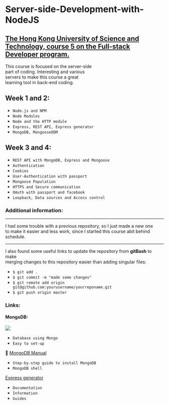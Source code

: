 # Server-side-Development-with-NodeJS
[The Hong Kong University of Science and Technology, course 5 on the Full-stack Developer program.](https://www.coursera.org/learn/server-side-development/home/welcome)
----------------------------
This course is focused on the server-side <br>
part of coding. Interesting and various <br>
servers to make this course a great <br>
learning tool in back-end coding.

## Week 1 and 2:
  
  * `Node.js and NPM`
  * `Node Modules`
  * `Node and the HTTP module`
  * `Express, REST API, Express generator`
  * `MongoDB, MongooseODM`
   
## Week 3 and 4:

  * `REST API with MongoDB, Express and Mongoose`
  * `Authentication`
  * `Cookies`
  * `User-Authentication with passport`
  * `Mongoose Population`
  * `HTTPS and Secure communication`
  * `OAuth with passport and facebook`
  * `Loopback, Data sources and Access control`
   

### Additional information:
-------------------------------
  
I had some trouble with a previous repository, so I just made a new one <br>
to make it easier and less work, since I started this course abit behind schedule. <br>
  
  ---------------------------------------------------------------------------------------
  
  I also found some useful links to update the repository from <strong>gitBash</strong> to make <br>
  merging changes to this repository easier than adding singular files:
  
* `$ git add .`
* `$ git commit -m "made some changes"`
* `$ git remote add origin git@github.com:yourusername/yourreponame.git`
* `$ git push origin master`
  

### Links:

#### MongoDB:

[<img src="https://mfactorengineering.com/img/mongo_logo_square.png">](https://www.mongodb.com/)
  <br>
   * `Database using Mongo`
   * `Easy to set-up`  <br>

:page_facing_up: [MongoDB Manual](https://docs.mongodb.com/manual/) <br>
   * `Step-by-step guide to install MongoDB`
   * `MongoDB shell` <br> 
  
[Express generator](http://expressjs.com/)  <br>
   * `Documentation`
   * `Information`
   * `Guides`
  

   
